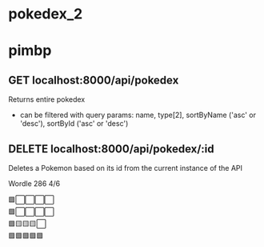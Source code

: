 # pokedex_2
# pimbp
## GET localhost:8000/api/pokedex
Returns entire pokedex
- can be filtered with query params: name, type[2], sortByName ('asc' or 'desc'), sortById ('asc' or 'desc')
## DELETE localhost:8000/api/pokedex/:id
Deletes a Pokemon based on its id from the current instance of the API

Wordle 286 4/6

🟩⬜⬜⬜⬜  
🟩⬜⬜⬜⬜  
🟩🟨🟨🟨⬜  
🟩🟩🟩🟩🟩